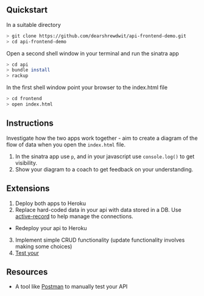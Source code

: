 ## Quickstart

In a suitable directory
```sh
> git clone https://github.com/dearshrewdwit/api-frontend-demo.git
> cd api-frontend-demo
```
Open a second shell window in your terminal and run the sinatra app
```sh
> cd api
> bundle install
> rackup
```

In the first shell window point your browser to the index.html file
```sh
> cd frontend
> open index.html
```

## Instructions

Investigate how the two apps work together - aim to create a diagram of the flow of data when you open the `index.html` file.
  1. In the sinatra app use `p`, and in your javascript use `console.log()` to get visibility.
  2. Show your diagram to a coach to get feedback on your understanding.


## Extensions
1. Deploy both apps to Heroku
2. Replace hard-coded data in your api with data stored in a DB. Use [active-record](http://recipes.sinatrarb.com/p/databases/postgresql-activerecord?#article) to help manage the connections.
  - Redeploy your api to Heroku
3. Implement simple CRUD functionality (update functionality involves making some choices)
4. [Test your](http://recipes.sinatrarb.com/p/testing/rspec?#article)

## Resources

- A tool like [Postman](https://www.getpostman.com/) to manually test your API

